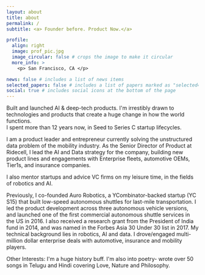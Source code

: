 ```yaml
---
layout: about
title: about
permalink: /
subtitle: <a> Founder before. Product Now.</a>

profile:
  align: right
  image: prof_pic.jpg
  image_circular: false # crops the image to make it circular
  more_info: >
    <p> San Francisco, CA </p>

news: false # includes a list of news items
selected_papers: false # includes a list of papers marked as "selected={true}"
social: true # includes social icons at the bottom of the page
---
```


Built and launched AI & deep-tech products. I'm irrestibly drawn to technologies and products that create a huge change in how the world functions.  
I spent more than 12 years now, in Seed to Series C startup lifecycles.

I am a product leader and entrepreneur currently solving the unstructured data problem of the mobility industry. 
As the Senior Director of Product at Ridecell, I lead the AI and Data strategy for the company, building new product lines and engagements with Enterprise fleets, automotive OEMs, Tier1s, and insurance companies.

I also mentor startups and advice VC firms on my leisure time, in the fields of 
robotics and AI. 

Previously, I co-founded Auro Robotics, a YCombinator-backed startup (YC S15) that built low-speed autonomous shuttles for last-mile transportation. I led the product development across three autonomous vehicle versions, and launched one of the first commercial autonomous shuttle services in the US in 2016. 
I also received a research grant from the President of India fund in 2014, and was named in the Forbes Asia 30 Under 30 list in 2017. 
My technical background lies in robotics, AI and data. I drove/engaged multi-million dollar enterprise deals with automotive, insurance and mobility players.

Other Interests: 
I'm a huge history buff. I'm also into poetry- wrote over 50 songs in Telugu and Hindi covering Love, Nature and Philosophy. 